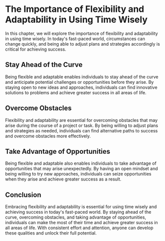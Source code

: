 The Importance of Flexibility and Adaptability in Using Time Wisely
======================================================================================================================

In this chapter, we will explore the importance of flexibility and adaptability in using time wisely. In today's fast-paced world, circumstances can change quickly, and being able to adjust plans and strategies accordingly is critical for achieving success.

Stay Ahead of the Curve
-----------------------

Being flexible and adaptable enables individuals to stay ahead of the curve and anticipate potential challenges or opportunities before they arise. By staying open to new ideas and approaches, individuals can find innovative solutions to problems and achieve greater success in all areas of life.

Overcome Obstacles
------------------

Flexibility and adaptability are essential for overcoming obstacles that may arise during the course of a project or task. By being willing to adjust plans and strategies as needed, individuals can find alternative paths to success and overcome obstacles more effectively.

Take Advantage of Opportunities
-------------------------------

Being flexible and adaptable also enables individuals to take advantage of opportunities that may arise unexpectedly. By having an open mindset and being willing to try new approaches, individuals can seize opportunities when they arise and achieve greater success as a result.

Conclusion
----------

Embracing flexibility and adaptability is essential for using time wisely and achieving success in today's fast-paced world. By staying ahead of the curve, overcoming obstacles, and taking advantage of opportunities, individuals can make the most of their time and achieve greater success in all areas of life. With consistent effort and attention, anyone can develop these qualities and unlock their full potential.
